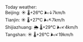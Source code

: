 Today weather:  
Beijing: ☀️   🌡️+26°C 🌬️↓7km/h  
Tianjin: ☀️   🌡️+27°C 🌬️↖7km/h  
Shijiazhuang: 🌦   🌡️+29°C 🌬️↙4km/h  
Tangshan: ☀️   🌡️+26°C 🌬️↙19km/h  

